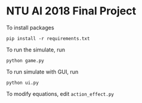 # NTU AI 2018 Final Project

To install packages
```
pip install -r requirements.txt
```

To run the simulate, run

```
python game.py
```

To run simulate with GUI, run

```
python ui.py
```

To modify equations, edit `action_effect.py`

